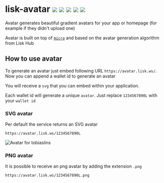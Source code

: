 # lisk-avatar ![](https://avatar.lisk.ws/1L.png?size=20) ![](https://avatar.lisk.ws/123L.png?size=20) ![](https://avatar.lisk.ws/12312232.png?size=20) ![](https://avatar.lisk.ws/111111.png?size=20) ![](https://avatar.lisk.ws/333333.png?size=20)

Avatar generates beautiful gradient avatars for your app or homepage (for example if they didn't upload one)

Avatar is built on top of [`micro`](https://github.com/zeit/micro) and based on the avatar generation algorithm from Lisk Hub

## How to use avatar

To generate an avatar just embed following URL `https://avatar.lisk.ws/`. Now you can append a wallet id to generate an avatar

You will receive a `svg` that you can embed within your application.

Each wallet id will generate a unique `avatar`. Just replace `1234567890L` with your `wallet id`

### SVG avatar

Per default the service returns an SVG avatar

```
https://avatar.lisk.ws/1234567890L
```

![Avatar for tobiaslins](https://avatar.lisk.ws/1234567890L)

### PNG avatar

It is possible to receive an png avatar by adding the extension `.png`

```
https://avatar.lisk.ws/1234567890L.png
```
